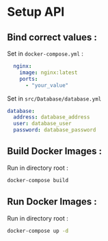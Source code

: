 # Setup API
## Bind correct values : 
Set in ``docker-compose.yml`` :
```yaml
  nginx:
    image: nginx:latest
    ports:
      - "your_value"
```
Set in ``src/Database/database.yml``
```yaml
database:
  address: database_address
  user: database_user
  password: database_password
```

## Build Docker Images :
Run in directory root : 
```bash
docker-compose build
```

## Run Docker Images : 
Run in directory root :
```bash
docker-compose up -d
```
